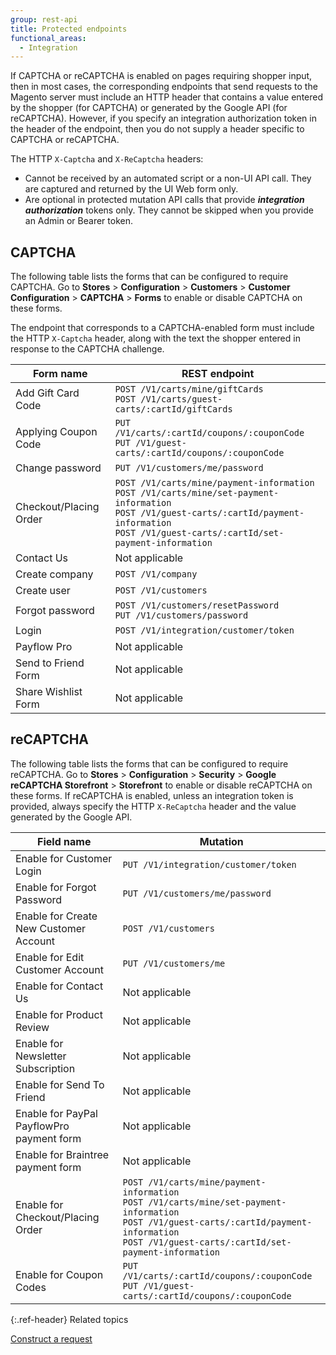 ```yaml
---
group: rest-api
title: Protected endpoints
functional_areas:
  - Integration
---
```


If CAPTCHA or reCAPTCHA is enabled on pages requiring shopper input, then in most cases, the corresponding endpoints that send requests to the Magento server must include an HTTP header that contains a value entered by the shopper (for CAPTCHA) or generated by the Google API (for reCAPTCHA). However, if you specify an integration authorization token in the header of the endpoint, then you do not supply a header specific to CAPTCHA or reCAPTCHA.

The HTTP `X-Captcha` and `X-ReCaptcha` headers:

*  Cannot be received by an automated script or a non-UI API call. They are captured and returned by the UI Web form only.
*  Are optional in protected mutation API calls that provide **_integration authorization_** tokens only. They cannot be skipped when you provide an Admin or Bearer token.

## CAPTCHA

The following table lists the forms that can be configured to require CAPTCHA. Go to **Stores** > **Configuration** > **Customers** > **Customer Configuration** > **CAPTCHA** > **Forms** to enable or disable CAPTCHA on these forms.

The endpoint that corresponds to a CAPTCHA-enabled form must include the HTTP `X-Captcha` header, along with the text the shopper entered in response to the CAPTCHA challenge.

Form name | REST endpoint
--- | ---
Add Gift Card Code | `POST /V1/carts/mine/giftCards` <br/>`POST /V1/carts/guest-carts/:cartId/giftCards`
Applying Coupon Code | `PUT /V1/carts/:cartId/coupons/:couponCode` <br/>`PUT /V1/guest-carts/:cartId/coupons/:couponCode`
Change password | `PUT /V1/customers/me/password`
Checkout/Placing Order | `POST /V1/carts/mine/payment-information` <br/>`POST /V1/carts/mine/set-payment-information` <br/>`POST /V1/guest-carts/:cartId/payment-information` <br/>`POST /V1/guest-carts/:cartId/set-payment-information`
Contact Us | Not applicable
Create company | `POST /V1/company`
Create user | `POST /V1/customers`
Forgot password | `POST /V1/customers/resetPassword`<br/>`PUT /V1/customers/password`
Login | `POST /V1/integration/customer/token`
Payflow Pro | Not applicable
Send to Friend Form | Not applicable
Share Wishlist Form | Not applicable

## reCAPTCHA

The following table lists the forms that can be configured to require reCAPTCHA. Go to **Stores** > **Configuration** > **Security** > **Google reCAPTCHA Storefront** > **Storefront** to enable or disable reCAPTCHA on these forms. If reCAPTCHA is enabled, unless an integration token is provided, always specify the HTTP `X-ReCaptcha` header and the value generated by the Google API.

Field name | Mutation
--- | ---
Enable for Customer Login | `PUT /V1/integration/customer/token`
Enable for Forgot Password | `PUT /V1/customers/me/password`
Enable for Create New Customer Account | `POST /V1/customers`
Enable for Edit Customer Account | `PUT /V1/customers/me`
Enable for Contact Us | Not applicable
Enable for Product Review | Not applicable
Enable for Newsletter Subscription | Not applicable
Enable for Send To Friend | Not applicable
Enable for PayPal PayflowPro payment form | Not applicable
Enable for Braintree payment form | Not applicable
Enable for Checkout/Placing Order | `POST /V1/carts/mine/payment-information` <br/>`POST /V1/carts/mine/set-payment-information` <br/>`POST /V1/guest-carts/:cartId/payment-information` <br/>`POST /V1/guest-carts/:cartId/set-payment-information`
Enable for Coupon Codes | `PUT /V1/carts/:cartId/coupons/:couponCode` <br/>`PUT /V1/guest-carts/:cartId/coupons/:couponCode`

{:.ref-header}
Related topics

[Construct a request]({{page.baseurl}}/get-started/gs-web-api-request.html)